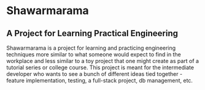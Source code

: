 # Shawarmarama

## A Project for Learning Practical Engineering

Shawarmarama is a project for learning and practicing engineering techniques more similar to what
someone would expect to find in the workplace and less similar to a toy project that one might create
as part of a tutorial series or college course. This project is meant for the intermediate developer who
wants to see a bunch of different ideas tied together - feature implementation, testing, a full-stack
project, db management, etc.